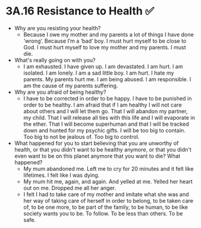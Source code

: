 # 3A.16 Resistance to Health ✅

- Why are you resisting your health?
    - Because I owe my mother and my parents a lot of things I have done ‘wrong’. Because I’m a ‘bad’ boy. I must hurt myself to be close to God. I must hurt myself to love my mother and my parents. I must die.
- What's really going on with you?
    - I am exhausted. I have given up. I am devastated. I am hurt. I am isolated. I am lonely. I am a sad little boy. I am hurt. I hate my parents. My parents hurt me. I am being abused. I am responsible. I am the cause of my parents suffering.
- Why are you afraid of being healthy?
    - I have to be corrected in order to be happy. I have to be punished in order to be healthy. I am afraid that if I am healthy I will not care about others and I will let them go. That I will abandon my partner, my child. That I will release all ties with this life and I will evaporate in the ether. That I will become superhuman and that I will be tracked down and hunted for my psychic gifts. I will be too big to contain. Too big to not be jealous of. Too big to control.
- What happened for you to start believing that you are unworthy of health, or that you didn't want to be healthy anymore, or that you didn't even want to be on this planet
anymore that you want to die? What happened?
    - My mum abandoned me. Left me to cry for 20 minutes and it felt like lifetimes. I felt like I was dying.
    - My mum hit me, again, and again. And yelled at me. Yelled her heart out on me. Dropped me all her anger.
    - I felt I had to take care of my mother and imitate what she was and her way of taking care of herself in order to belong, to be taken care of, to be one more, to be part of the family, to be human, to be like society wants you to be. To follow. To be less than others. To be safe.